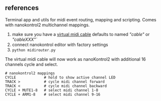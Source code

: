 ## references

Terminal app and utils for midi event routing, mapping and scripting.
Comes with nanokontrol2 multichannel mappings.

1. make sure you have a [virtual midi cable](https://www.tobias-erichsen.de/software/loopmidi.html) defaults to  named *"cable"* or *"cableXXX"`*
2. connect nanokontrol editor with factory settings
3. `python midirouter.py`

The virtual midi cable will now work as nanoKontrol2 with additional 16 channels cycle and select.

```
# nanokontrol2 mappings
CYCLE             # hold to show active channel LED
TRACK >           # cycle midi channel forward
TRACK <           # cycle midi channel backward
CYCLE + MUTE1-8   # select midi channel 1-8
CYCLE + ARM1-8    # select midi channel 9-16
```

